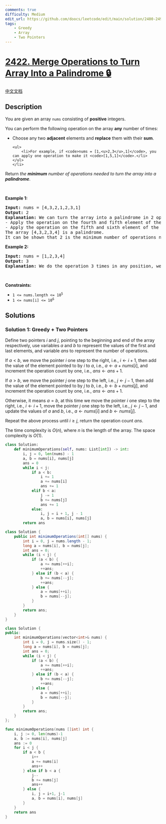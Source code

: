 ```yaml
---
comments: true
difficulty: Medium
edit_url: https://github.com/doocs/leetcode/edit/main/solution/2400-2499/2422.Merge%20Operations%20to%20Turn%20Array%20Into%20a%20Palindrome/README_EN.md
tags:
    - Greedy
    - Array
    - Two Pointers
---
```


<!-- problem:start -->

# [2422. Merge Operations to Turn Array Into a Palindrome 🔒](https://leetcode.com/problems/merge-operations-to-turn-array-into-a-palindrome)

[中文文档](/solution/2400-2499/2422.Merge%20Operations%20to%20Turn%20Array%20Into%20a%20Palindrome/README.md)

## Description

<p>You are given an array <code>nums</code> consisting of <strong>positive</strong> integers.</p>

<p>You can perform the following operation on the array <strong>any</strong> number of times:</p>

<ul>
	<li>Choose any two <strong>adjacent</strong> elements and <strong>replace</strong> them with their <strong>sum</strong>.

    <ul>
    	<li>For example, if <code>nums = [1,<u>2,3</u>,1]</code>, you can apply one operation to make it <code>[1,5,1]</code>.</li>
    </ul>
    </li>

</ul>

<p>Return <em>the <strong>minimum</strong> number of operations needed to turn the array into a <strong>palindrome</strong></em>.</p>

<p>&nbsp;</p>
<p><strong class="example">Example 1:</strong></p>

<pre>
<strong>Input:</strong> nums = [4,3,2,1,2,3,1]
<strong>Output:</strong> 2
<strong>Explanation:</strong> We can turn the array into a palindrome in 2 operations as follows:
- Apply the operation on the fourth and fifth element of the array, nums becomes equal to [4,3,2,<strong><u>3</u></strong>,3,1].
- Apply the operation on the fifth and sixth element of the array, nums becomes equal to [4,3,2,3,<strong><u>4</u></strong>].
The array [4,3,2,3,4] is a palindrome.
It can be shown that 2 is the minimum number of operations needed.
</pre>

<p><strong class="example">Example 2:</strong></p>

<pre>
<strong>Input:</strong> nums = [1,2,3,4]
<strong>Output:</strong> 3
<strong>Explanation:</strong> We do the operation 3 times in any position, we obtain the array [10] at the end which is a palindrome.
</pre>

<p>&nbsp;</p>
<p><strong>Constraints:</strong></p>

<ul>
	<li><code>1 &lt;= nums.length &lt;= 10<sup>5</sup></code></li>
	<li><code>1 &lt;= nums[i] &lt;= 10<sup>6</sup></code></li>
</ul>

## Solutions

<!-- solution:start -->

### Solution 1: Greedy + Two Pointers

Define two pointers $i$ and $j$, pointing to the beginning and end of the array respectively, use variables $a$ and $b$ to represent the values of the first and last elements, and variable $ans$ to represent the number of operations.

If $a < b$, we move the pointer $i$ one step to the right, i.e., $i \leftarrow i + 1$, then add the value of the element pointed to by $i$ to $a$, i.e., $a \leftarrow a + nums[i]$, and increment the operation count by one, i.e., $ans \leftarrow ans + 1$.

If $a > b$, we move the pointer $j$ one step to the left, i.e., $j \leftarrow j - 1$, then add the value of the element pointed to by $j$ to $b$, i.e., $b \leftarrow b + nums[j]$, and increment the operation count by one, i.e., $ans \leftarrow ans + 1$.

Otherwise, it means $a = b$, at this time we move the pointer $i$ one step to the right, i.e., $i \leftarrow i + 1$, move the pointer $j$ one step to the left, i.e., $j \leftarrow j - 1$, and update the values of $a$ and $b$, i.e., $a \leftarrow nums[i]$ and $b \leftarrow nums[j]$.

Repeat the above process until $i \ge j$, return the operation count $ans$.

The time complexity is $O(n)$, where $n$ is the length of the array. The space complexity is $O(1)$.

<!-- tabs:start -->

```python
class Solution:
    def minimumOperations(self, nums: List[int]) -> int:
        i, j = 0, len(nums) - 1
        a, b = nums[i], nums[j]
        ans = 0
        while i < j:
            if a < b:
                i += 1
                a += nums[i]
                ans += 1
            elif b < a:
                j -= 1
                b += nums[j]
                ans += 1
            else:
                i, j = i + 1, j - 1
                a, b = nums[i], nums[j]
        return ans
```

```java
class Solution {
    public int minimumOperations(int[] nums) {
        int i = 0, j = nums.length - 1;
        long a = nums[i], b = nums[j];
        int ans = 0;
        while (i < j) {
            if (a < b) {
                a += nums[++i];
                ++ans;
            } else if (b < a) {
                b += nums[--j];
                ++ans;
            } else {
                a = nums[++i];
                b = nums[--j];
            }
        }
        return ans;
    }
}
```

```cpp
class Solution {
public:
    int minimumOperations(vector<int>& nums) {
        int i = 0, j = nums.size() - 1;
        long a = nums[i], b = nums[j];
        int ans = 0;
        while (i < j) {
            if (a < b) {
                a += nums[++i];
                ++ans;
            } else if (b < a) {
                b += nums[--j];
                ++ans;
            } else {
                a = nums[++i];
                b = nums[--j];
            }
        }
        return ans;
    }
};
```

```go
func minimumOperations(nums []int) int {
	i, j := 0, len(nums)-1
	a, b := nums[i], nums[j]
	ans := 0
	for i < j {
		if a < b {
			i++
			a += nums[i]
			ans++
		} else if b < a {
			j--
			b += nums[j]
			ans++
		} else {
			i, j = i+1, j-1
			a, b = nums[i], nums[j]
		}
	}
	return ans
}
```

<!-- tabs:end -->

<!-- solution:end -->

<!-- problem:end -->
